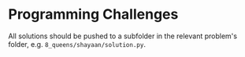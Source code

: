 # Programming Challenges

 All solutions should be pushed to a subfolder in the relevant problem's folder, e.g. `8_queens/shayaan/solution.py`.
 